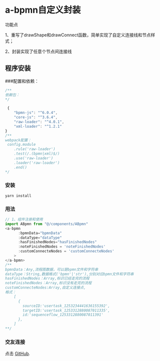 # a-bpmn自定义封装
功能点

 1、重写了drawShape和drawConnect函数，简单实现了自定义连接线和节点样式；

 2、封装实现了任意个节点间连接线


## 程序安装
###配置和依赖：
``` javascript
/**
依赖包：
*/

 {
    "bpmn-js": "^6.0.4",
    "core-js": "^3.6.4",
    "raw-loader": "^4.0.1",
    "xml-loader": "^1.2.1"
}
/**
webpack配置：
 config.module
    .rule('raw-loader')
    .test(/.(bpmn|xml)$/)
    .use('raw-loader')
    .loader('raw-loader')
    .end()
*/
```
### 安装
```
yarn install
```

### 用法
``` javascript
// 1、组件注册和使用
import ABpmn from "@/components/ABpmn"
<a-bpmn
      :bpmnData="bpmnData"
      :dataType="dataType"
      :hasFinishedNodes="hasFinishedNodes"
      :noteFinishedNodes = 'noteFinishedNodes'
      :customConnecteNodes = 'customConnecteNodes'
    >
</a-bpmn>
/**
bpmnData：Any,流程图数据，可以是bpmn文件和字符串
dataType：String,数据格式('bpmn'|'str'),分别对应bpmn文件和字符串
hasFinishedNodes：Array,标识已经走完的流程 
noteFinishedNodes：Array,标识没有走完的流程
customConnecteNodes:Array,自定义连接点,
格式：
    [
      {
        sourceID:'usertask_1253234441636155392',
        targetID:'usertask_1253312880087011335',
        id:'sequenceflow_1253312880087011391'
      },
    ]
**/

```

### 交友连接
点击 [GitHub](https://github.com/GuniBMB/BpmnJS).
